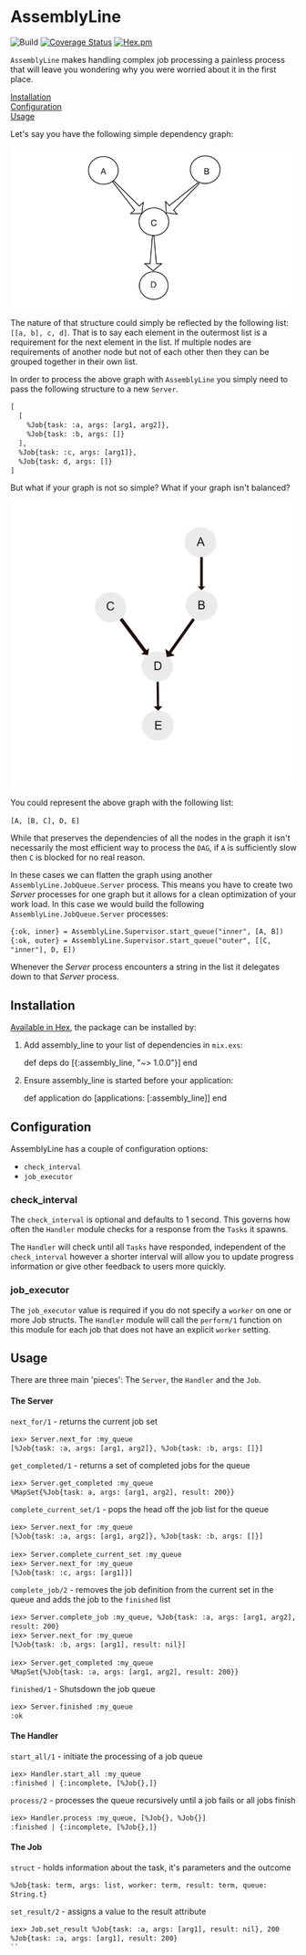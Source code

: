 # AssemblyLine

![Build](https://travis-ci.org/LeakyBucket/assembly_line.svg?branch=master)
[![Coverage Status](https://coveralls.io/repos/github/LeakyBucket/assembly_line/badge.svg?branch=master)](https://coveralls.io/github/LeakyBucket/assembly_line?branch=master)
[![Hex.pm](https://img.shields.io/hexpm/v/assembly_line.svg?maxAge=2592000)](https://hex.pm/packages/assembly_line)

`AssemblyLine` makes handling complex job processing a painless process that will leave you wondering why you were worried about it in the first place.

[Installation](#installation)  
[Configuration](#configuration)  
[Usage](#usage)  

Let's say you have the following simple dependency graph:

![](readme_stuffs/dag.png)

The nature of that structure could simply be reflected by the following list:  `[[a, b], c, d]`.  That is to say each element in the outermost list is a requirement for the next element in the list.  If multiple nodes are requirements of another node but not of each other then they can be grouped together in their own list.

In order to process the above graph with `AssemblyLine` you simply need to pass the following structure to a new `Server`.

```
[
  [
    %Job{task: :a, args: [arg1, arg2]},
    %Job{task: :b, args: []}
  ],
  %Job{task: :c, args: [arg1]},
  %Job{task: d, args: []}
]
```

But what if your graph is not so simple?  What if your graph isn't balanced?

![](readme_stuffs/unbalanced_dag.png)

You could represent the above graph with the following list:

`[A, [B, C], D, E]`

While that preserves the dependencies of all the nodes in the graph it isn't necessarily the most efficient way to process the `DAG`, if `A` is sufficiently slow then `C` is blocked for no real reason.

In these cases we can flatten the graph using another `AssemblyLine.JobQueue.Server` process.  This means you have to create two _Server_ processes for one graph but it allows for a clean optimization of your work load.  In this case we would build the following `AssemblyLine.JobQueue.Server` processes:

```
{:ok, inner} = AssemblyLine.Supervisor.start_queue("inner", [A, B])
{:ok, outer} = AssemblyLine.Supervisor.start_queue("outer", [[C, "inner"], D, E])
```

Whenever the _Server_ process encounters a string in the list it delegates down to that _Server_ process.

## Installation

[Available in Hex](https://hex.pm/packages/assembly_line/1.0.0), the package can be installed by:

  1. Add assembly_line to your list of dependencies in `mix.exs`:

        def deps do
          [{:assembly_line, "~> 1.0.0"}]
        end

  2. Ensure assembly_line is started before your application:

        def application do
          [applications: [:assembly_line]]
        end

## Configuration

AssemblyLine has a couple of configuration options:

* `check_interval`
* `job_executor`

### check_interval

The `check_interval` is optional and defaults to 1 second.  This governs how often the `Handler` module checks for a response from the `Tasks` it spawns.

The `Handler` will check until all `Tasks` have responded, independent of the `check_interval` however a shorter interval will allow you to update progress information or give other feedback to users more quickly.

### job_executor

The `job_executor` value is required if you do not specify a `worker` on one or more Job structs.  The `Handler` module will call the `perform/1` function on this module for each job that does not have an explicit `worker` setting.

## Usage

There are three main 'pieces':  The `Server`, the `Handler` and the `Job`.

#### The Server  

`next_for/1` - returns the current job set

```
iex> Server.next_for :my_queue
[%Job{task: :a, args: [arg1, arg2]}, %Job{task: :b, args: []}]
```

`get_completed/1` - returns a set of completed jobs for the queue

```
iex> Server.get_completed :my_queue
%MapSet{%Job{task: a, args: [arg1, arg2], result: 200}}
```

`complete_current_set/1` - pops the head off the job list for the queue

```
iex> Server.next_for :my_queue
[%Job{task: :a, args: [arg1, arg2]}, %Job{task: :b, args: []}]

iex> Server.complete_current_set :my_queue
iex> Server.next_for :my_queue
[%Job{task: :c, args: [arg1]}]
```

`complete_job/2` - removes the job definition from the current set in the queue and adds the job to the `finished` list

```
iex> Server.complete_job :my_queue, %Job{task: :a, args: [arg1, arg2], result: 200}
iex> Server.next_for :my_queue
[%Job{task: :b, args: [arg1], result: nil}]

iex> Server.get_completed :my_queue
%MapSet{%Job{task: :a, args: [arg1, arg2], result: 200}}
```

`finished/1` - Shutsdown the job queue

```
iex> Server.finished :my_queue
:ok
```

#### The Handler

`start_all/1` - initiate the processing of a job queue

```
iex> Handler.start_all :my_queue
:finished | {:incomplete, [%Job{},]}
```

`process/2` - processes the queue recursively until a job fails or all jobs finish

```
iex> Handler.process :my_queue, [%Job{}, %Job{}]
:finished | {:incomplete, [%Job{},]}
```

#### The Job

`struct` - holds information about the task, it's parameters and the outcome

```
%Job{task: term, args: list, worker: term, result: term, queue: String.t}
```

`set_result/2` - assigns a value to the result attribute

```
iex> Job.set_result %Job{task: :a, args: [arg1], result: nil}, 200
%Job{task: :a, args: [arg1], result: 200}
``
